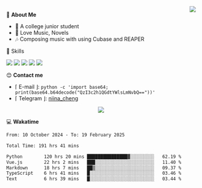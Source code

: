 <a href="#">
    <img align="right" src="https://github-readme-stats-tau-lilac-25.vercel.app/api?username=irorange27&count_private=true&show_icons=true&theme=transparent" />
</a>

💭 **About Me**

- 🏫 A college junior student
- 🍕 Love Music, Novels
- 🎶 Composing music with using Cubase and REAPER


🚀 Skills

![](https://img.shields.io/badge/-python-3e74a2?style=for-the-badge&logo=Python&logoColor=fff
)
![](https://img.shields.io/badge/-javascript-f0db4f?style=for-the-badge&logo=JavaScript&logoColor=fff
)
![](https://img.shields.io/badge/-vue3-41b883?style=for-the-badge&logo=Vue.js&logoColor=fff
)
![](https://img.shields.io/badge/-docker-2496ed?style=for-the-badge&logo=Docker&logoColor=fff
)
![](https://img.shields.io/badge/-linux-000000?style=for-the-badge&logo=Linux&logoColor=fff&color=000
)

😊 **Contact me**

- ⌈ E-mail ⌋: `python -c 'import base64; print(base64.b64decode("QzI3c2h1QGdtYWlsLmNvbQ=="))'`
- ⌈ Telegram ⌋: [niina_cheng](https://t.me/niina_cheng)

</p>
    <p align="center">
    <img src="https://profile-counter.glitch.me/{irorange27}/count.svg" />
</p>

💻 **Wakatime**

<!--START_SECTION:waka-->

```txt
From: 10 October 2024 - To: 19 February 2025

Total Time: 191 hrs 41 mins

Python        120 hrs 20 mins ███████████████▓░░░░░░░░░   62.19 %
Vue.js        22 hrs 2 mins   ███░░░░░░░░░░░░░░░░░░░░░░   11.40 %
Markdown      18 hrs 7 mins   ██▒░░░░░░░░░░░░░░░░░░░░░░   09.37 %
TypeScript    6 hrs 41 mins   █░░░░░░░░░░░░░░░░░░░░░░░░   03.46 %
Text          6 hrs 39 mins   █░░░░░░░░░░░░░░░░░░░░░░░░   03.44 %
```

<!--END_SECTION:waka-->
